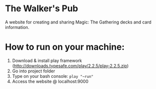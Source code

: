 The Walker's Pub
=====================================

A website for creating and sharing Magic: The Gathering decks and card information.

How to run on your machine:
=====================================
1. Download & install play framework (http://downloads.typesafe.com/play/2.2.5/play-2.2.5.zip)
2. Go into project folder
3. Type on your bash console: `play "~run"`
4. Access the website @ localhost:9000

